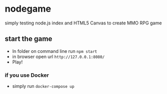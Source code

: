 # nodegame

simply testing node.js index and HTML5 Canvas to create MMO RPG game

## start the game

- In folder on command line run `npm start`
- in browser open url `http://127.0.0.1:8080/`
- Play!

### if you use Docker
- simply run `docker-compose up`
